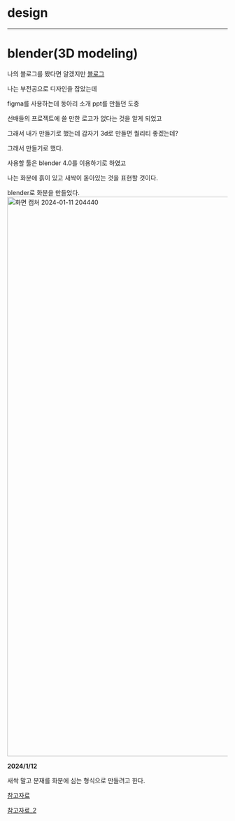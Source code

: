 # design
_____________________

# blender(3D modeling)

나의 블로그를 봤다면 알겠지만  [블로그](https://blog-sigma-ebon-53.vercel.app/jgh)

나는 부전공으로 디자인을 잡았는데

figma를 사용하는데 동아리 소개 ppt를 만들던 도중

선배들의 프로젝트에 쓸 만한 로고가 없다는 것을 알게 되었고

그래서 내가 만들기로 했는데 갑자기 3d로 만들면 퀄리티 좋겠는데?

그래서 만들기로 했다.

사용할 툴은 blender 4.0를 이용하기로 하였고

나는 화분에 흙이 있고 새싹이 돋아있는 것을 표현할 것이다.

blender로 화분을 만들었다.
<img width="1280" alt="화면 캡처 2024-01-11 204440" src="https://github.com/GSMIOTjgh/design/assets/132252115/28806b40-27ab-4ba8-b5f8-d6d02b76f1fd">

**2024/1/12**

새싹 말고 분재를 화분에 심는 형식으로 만들려고 한다.

[참고자료](https://velog.io/@zlekfl0311/Blender-%EA%B0%84%EB%8B%A8%ED%95%9C-%EB%82%98%EB%AC%B4-%EB%A7%8C%EB%93%A4%EA%B8%B0Particle-skin)

[참고자료_2](https://dimblueisland.tistory.com/entry/%EB%AA%A8%EB%94%94%ED%8C%8C%EC%9D%B4%EC%96%B4-%EC%8A%A4%ED%82%A8-%EA%B8%B0%EB%8A%A5%EC%9C%BC%EB%A1%9C-%EB%A1%9C%EC%9A%B0%ED%8F%B4%EB%A6%AC-%EB%82%98%EB%AC%B4%EB%A7%8C%EB%93%A4%EA%B8%B0%EB%A5%BC-%EB%B0%B0%EC%9B%A0%EB%8B%A4-%E2%94%82%EC%86%90%EC%89%BD%EA%B2%8C-%EB%9E%9C%EB%8D%A4%ED%95%9C-%ED%98%95%ED%83%9C-%EB%A7%8C%EB%93%9C%EB%8A%94%EB%B2%95%E2%94%82%EB%A9%B4-%EC%9D%BC%EB%B6%80%EB%B6%84%EB%A7%8C-%EB%8B%A4%EB%A5%B8-%EB%A8%B8%ED%85%8C%EB%A6%AC%EC%96%BC-%EC%A0%81%EC%9A%A9%ED%95%98%EB%8A%94%EB%B2%95)
